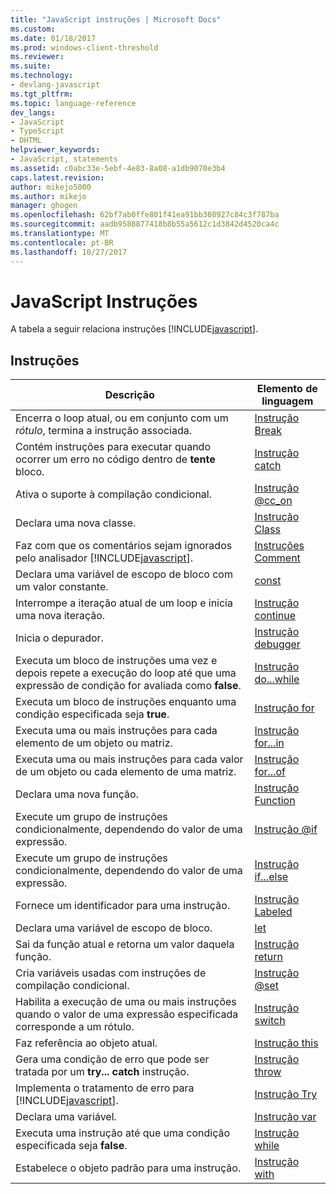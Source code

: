 ```yaml
---
title: "JavaScript instruções | Microsoft Docs"
ms.custom: 
ms.date: 01/18/2017
ms.prod: windows-client-threshold
ms.reviewer: 
ms.suite: 
ms.technology:
- devlang-javascript
ms.tgt_pltfrm: 
ms.topic: language-reference
dev_langs:
- JavaScript
- TypeScript
- DHTML
helpviewer_keywords:
- JavaScript, statements
ms.assetid: c0abc33e-5ebf-4e83-8a08-a1db9070e3b4
caps.latest.revision: 
author: mikejo5000
ms.author: mikejo
manager: ghogen
ms.openlocfilehash: 62bf7ab0ffe801f41ea91bb308927c84c3f787ba
ms.sourcegitcommit: aadb9588877418b8b55a5612c1d3842d4520ca4c
ms.translationtype: MT
ms.contentlocale: pt-BR
ms.lasthandoff: 10/27/2017
---
```

# <a name="javascript-statements"></a>JavaScript Instruções
A tabela a seguir relaciona instruções [!INCLUDE[javascript](../../javascript/includes/javascript-md.md)].  
  
## <a name="statements"></a>Instruções  
  
|Descrição|Elemento de linguagem|  
|-----------------|----------------------|  
|Encerra o loop atual, ou em conjunto com um *rótulo*, termina a instrução associada.|[Instrução Break](../../javascript/reference/break-statement-javascript.md)|  
|Contém instruções para executar quando ocorrer um erro no código dentro de **tente** bloco.|[Instrução catch](../../javascript/reference/try-dot-dot-dot-catch-dot-dot-dot-finally-statement-javascript.md)|  
|Ativa o suporte à compilação condicional.|[Instrução @cc_on](../../javascript/reference/at-cc-on-statement-javascript.md)|  
|Declara uma nova classe.|[Instrução Class](../../javascript/reference/class-statement-javascript.md)|  
|Faz com que os comentários sejam ignorados pelo analisador [!INCLUDE[javascript](../../javascript/includes/javascript-md.md)].|[Instruções Comment](../../javascript/reference/comment-statements-javascript.md)|  
|Declara uma variável de escopo de bloco com um valor constante.|[const](../../javascript/reference/const-statement-javascript.md)|  
|Interrompe a iteração atual de um loop e inicia uma nova iteração.|[Instrução continue](../../javascript/reference/continue-statement-javascript.md)|  
|Inicia o depurador.|[Instrução debugger](../../javascript/reference/debugger-statement-javascript.md)|  
|Executa um bloco de instruções uma vez e depois repete a execução do loop até que uma expressão de condição for avaliada como **false**.|[Instrução do...while](../../javascript/reference/do-dot-dot-dot-while-statement-javascript.md)|  
|Executa um bloco de instruções enquanto uma condição especificada seja **true**.|[Instrução for](../../javascript/reference/for-statement-javascript.md)|  
|Executa uma ou mais instruções para cada elemento de um objeto ou matriz.|[Instrução for...in](../../javascript/reference/for-dot-dot-dot-in-statement-javascript.md)|  
|Executa uma ou mais instruções para cada valor de um objeto ou cada elemento de uma matriz.|[Instrução for...of](../../javascript/reference/for-dot-dot-dot-of-statement-javascript.md)|  
|Declara uma nova função.|[Instrução Function](../../javascript/reference/function-statement-javascript.md)|  
|Execute um grupo de instruções condicionalmente, dependendo do valor de uma expressão.|[Instrução @if](../../javascript/reference/at-if-statement-javascript.md)|  
|Execute um grupo de instruções condicionalmente, dependendo do valor de uma expressão.|[Instrução if...else](../../javascript/reference/if-dot-dot-dot-else-statement-javascript.md)|  
|Fornece um identificador para uma instrução.|[Instrução Labeled](../../javascript/reference/labeled-statement-javascript.md)|  
|Declara uma variável de escopo de bloco.|[let](../../javascript/reference/let-statement-javascript.md)|  
|Sai da função atual e retorna um valor daquela função.|[Instrução return](../../javascript/reference/return-statement-javascript.md)|  
|Cria variáveis usadas com instruções de compilação condicional.|[Instrução @set](../../javascript/reference/at-set-statement-javascript.md)|  
|Habilita a execução de uma ou mais instruções quando o valor de uma expressão especificada corresponde a um rótulo.|[Instrução switch](../../javascript/reference/switch-statement-javascript.md)|  
|Faz referência ao objeto atual.|[Instrução this](../../javascript/reference/this-statement-javascript.md)|  
|Gera uma condição de erro que pode ser tratada por um **try... catch** instrução.|[Instrução throw](../../javascript/reference/throw-statement-javascript.md)|  
|Implementa o tratamento de erro para [!INCLUDE[javascript](../../javascript/includes/javascript-md.md)].|[Instrução Try](../../javascript/reference/try-dot-dot-dot-catch-dot-dot-dot-finally-statement-javascript.md)|  
|Declara uma variável.|[Instrução var](../../javascript/reference/var-statement-javascript.md)|  
|Executa uma instrução até que uma condição especificada seja **false**.|[Instrução while](../../javascript/reference/while-statement-javascript.md)|  
|Estabelece o objeto padrão para uma instrução.|[Instrução with](../../javascript/reference/with-statement-javascript.md)|